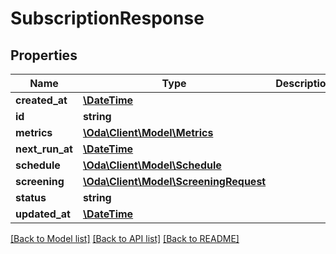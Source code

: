 # SubscriptionResponse

## Properties
Name | Type | Description | Notes
------------ | ------------- | ------------- | -------------
**created_at** | [**\DateTime**](\DateTime.md) |  | [optional] 
**id** | **string** |  | [optional] 
**metrics** | [**\Oda\Client\Model\Metrics**](Metrics.md) |  | [optional] 
**next_run_at** | [**\DateTime**](\DateTime.md) |  | [optional] 
**schedule** | [**\Oda\Client\Model\Schedule**](Schedule.md) |  | [optional] 
**screening** | [**\Oda\Client\Model\ScreeningRequest**](ScreeningRequest.md) |  | [optional] 
**status** | **string** |  | [optional] 
**updated_at** | [**\DateTime**](\DateTime.md) |  | [optional] 

[[Back to Model list]](../README.md#documentation-for-models) [[Back to API list]](../README.md#documentation-for-api-endpoints) [[Back to README]](../README.md)


